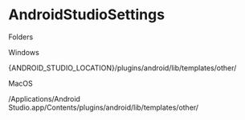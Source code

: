 # AndroidStudioSettings

Folders

Windows

{ANDROID_STUDIO_LOCATION}/plugins/android/lib/templates/other/


MacOS

/Applications/Android Studio.app/Contents/plugins/android/lib/templates/other/
